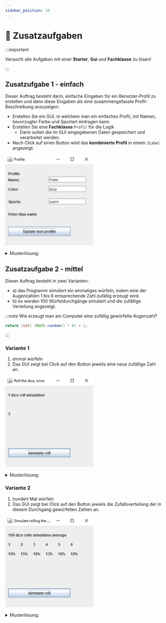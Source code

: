 ```yaml
---
sidebar_position: 10
---
```


# 🦸 Zusatzaufgaben

:::important

Versucht alle Aufgaben mit einer **Starter**, **Gui** und **Fachklasse** zu
lösen!

:::

## Zusatzufgabe 1 - einfach

Dieser Auftrag besteht darin, einfache Eingaben für ein Benutzer-Profil zu
erstellen und dann diese Eingaben als eine zusammengefasste Profil-Beschreibung
anzuzeigen.

<div class="grid"><div>

- Erstellen Sie ein GUI, in welchem man ein einfaches Profil, mit Namen,
  bevorzugter Farbe und Sportart eintragen kann.
- Erstellen Sie eine **Fachklasse** `Profil` für die Logik
  - Darin sollen die im GUI eingegebenen Daten gespeichert und verarbeitet
    werden.
- Nach Click auf einen Button wird das **kombinierte Profil** in einem `JLabel`
  angezeigt.

</div><div>

![](../img/zusatz-auftrag1.png)

</div></div>

<details>
<summary>Musterlösung:</summary>

```java title="Profile.java"
public class Profile {
    private String name = "";
    private String favoriteColor = "";
    private String favoriteSports = "";

    public void setName(String name) {
        this.name = name;
    }

    public void setFavoriteColor(String favoriteColor) {
        this.favoriteColor = favoriteColor;
    }

    public void setFavoriteSports(String favoriteSports) {
        this.favoriteSports = favoriteSports;
    }

    public String getProfileDescription() {
        return name + " " + favoriteColor + " " + favoriteSports;
    }
}
```

```java title="ProfileGUI.java"
import java.awt.event.ActionEvent;
import java.awt.event.ActionListener;

import javax.swing.JButton;
import javax.swing.JFrame;
import javax.swing.JLabel;
import javax.swing.JTextField;

public class ProfileGUI extends JFrame implements ActionListener {
	JLabel titleLabel = new JLabel("Profile");
	JLabel nameLabel = new JLabel("Name:");
	JTextField nameField = new JTextField();
	JLabel favColorLabel = new JLabel("Color:");
	JTextField favColorField = new JTextField();
	JLabel favSportsLabel = new JLabel("Sports:");
	JTextField favSportsField = new JTextField();
	JLabel descriptionLabel = new JLabel();
	JButton profileButton = new JButton("Update text profile");
	Profile profile = new Profile();

	public void showDialog() {
		setLayout(null);
		titleLabel.setBounds(10, 20, 200, 20);
		int labelWith = 120;
		int fieldIndentation = 140;
		int line1 = 40;
		nameLabel.setBounds(10, line1, labelWith, 20);
		nameField.setBounds(fieldIndentation, line1, labelWith, 20);
		int line2 = 70;
		favColorLabel.setBounds(10, line2, labelWith, 20);
		favColorField.setBounds(fieldIndentation, line2, labelWith, 20);
		int line3 = 110;
		favSportsLabel.setBounds(10, line3, labelWith, 20);
		favSportsField.setBounds(fieldIndentation, line3, labelWith, 20);
		descriptionLabel.setBounds(10, 150, 250, 20);
		profileButton.setBounds(10, 200, 200, 30);
		add(titleLabel);
		add(nameLabel);
		add(nameField);
		add(favColorLabel);
		add(favColorField);
		add(favSportsLabel);
		add(favSportsField);
		add(descriptionLabel);
		add(profileButton);
		profileButton.addActionListener(this);
		setDefaultCloseOperation(EXIT_ON_CLOSE);
		setSize(300, 300);
		setTitle("Profile");
		setVisible(true);
	}

	public void actionPerformed(ActionEvent arg0) {
		profile.setName(nameField.getText());
		profile.setFavoriteColor(favColorField.getText());
		profile.setFavoriteSports(favSportsField.getText());
		descriptionLabel.setText(profile.getProfileDescription());
	}
}
```

```java title="ProfileGUIStarter.java"
public class ProfileGUIStarter {

	public static void main(String[] args) {
		ProfileGUI gui = new ProfileGUI();
		gui.showDialog();
	}

}
```

</details>

<!-- Durch SOL
### Punkte

- 1 Punkt, wenn Name, Color, Sports direkt in der actionPerformed-Methode kombiniert werden.
- 2 Punkte, wenn Name, Color, Sports erst in der zur Verfügung gestellten Fachklasse Profile gespeichert werden, und dann von dort als eine `profileDescription` abgerufen werden.
- 3 Punkte, wenn Sie die Fachklasse Profile selbst programmiert haben.
-->

## Zusatzaufgabe 2 - mittel

Dieser Auftrag besteht in zwei Varianten:

- a) das Programm simuliert ein einmaliges würfeln, indem eine der Augenzahlen 1
  bis 6 entsprechende Zahl zufällig erzeugt wird.
- b) es werden 100 Würfeldurchgänge simuliert und die zufällige Verteilung
  angezeigt.

:::note Wie erzeugt man am Computer eine zufällig gewürfelte Augenzahl?

```java
return (int) (Math.random() * 6) + 1;
```

:::

### Variante 1

<div class="grid"><div>

1. einmal würfeln
2. Das GUI zeigt bei Click auf den Button jeweils eine neue zufällige Zahl an.

</div><div>

![](../img/zusatz-auftrag2-variante1.png)

</div></div>

<!--
Punkte:
- 2 Punkte, wenn Fachklasse fertig übernommen,
- 3 Punkte, wenn auch Fachklasse selbst programmiert,
-->

<details>
<summary>Musterlösung:</summary>

```java title="Dice.java"
public class Dice {
    // kann static sein, da keine Instanz-Variablen verwendet werden
    public static int roll() {
        return (int) (Math.random() * 6) + 1;
    }

    // nur zum testen von sich selbst
    public static void main(String[] args) {
        System.out.println(Dice.roll());
    }
}
```

```java title="DiceGUI.java"
import java.awt.event.ActionEvent;
import java.awt.event.ActionListener;

import javax.swing.JButton;
import javax.swing.JFrame;
import javax.swing.JLabel;

public class DiceGUI extends JFrame implements ActionListener {
	JLabel titleLabel = new JLabel("1 dice roll simulation");
	JLabel oneLabel = new JLabel();
	JButton rollButton = new JButton("simulate roll");
	Dice dice = new Dice();

	public void showDialog() {
		setLayout(null);
		titleLabel.setBounds(10, 20, 200, 20);
		oneLabel.setBounds(10, 80, 30, 20);
		rollButton.setBounds(10, 200, 200, 30);
		add(titleLabel);
		add(oneLabel);
		add(rollButton);
		rollButton.addActionListener(this);
		setDefaultCloseOperation(EXIT_ON_CLOSE);
		setSize(300, 300);
		setTitle("");
		setVisible(true);
	}

	public void actionPerformed(ActionEvent arg0) {
		oneLabel.setText(Integer.toString(dice.roll()));
	}
}
```

```java title="DiceGUIStarter.java"
public class DiceGUIStarter {

	public static void main(String[] args) {
		DiceGUI gui = new DiceGUI();
		gui.showDialog();
	}

}
```

</details>

### Variante 2

<div class="grid"><div>

1. hundert Mal würfeln
2. Das GUI zeigt bei Click auf den Button jeweils die Zufallsverteilung der in
   diesem Durchgang gewürfelten Zahlen an.

</div><div>

![](../img/zusatz-auftrag2-variante2.png)

</div></div>

<details>
<summary>Musterlösung:</summary>

```java title="MultiDice.java"
public class MultiDice {

	public static int[] rollTimes(int times) {
		int[] counts = { 0, 0, 0, 0, 0, 0 }; // pro Zahl eine Stelle
		for (int i = 0; i < times; i++) {
			int randomNumber = rollOnce(); // würfeln
			counts[randomNumber - 1]++; // index startet bei 0 daher -1
			// counts[rollOnce() - 1]++; // das würde auch gehen
		}
		return counts; // gibt Array zurück mit allen Zahlen
	}

	public static int rollOnce() {
		return (int) (Math.random() * (6 - 1 + 1)) + 1;
	}

	// nur zum testen von sich selbst
	public static void main(String[] args) {
        // hier könnte man auch 217 mal würfeln
        // dann müsste man die % Angaben aber auch normalisieren!
		int[] counts = MultiDice.rollTimes(100);
		for (int i = 0; i < counts.length; i++) {
			System.out.println((i + 1) + ": " + counts[i] + "%");
		}
	}

}
```

```java title="MultiDiceGUI.java"
import java.awt.event.ActionEvent;
import java.awt.event.ActionListener;

import javax.swing.JButton;
import javax.swing.JFrame;
import javax.swing.JLabel;

public class MultiDiceGUI extends JFrame implements ActionListener {
	JLabel titleLabel = new JLabel("100 dice rolls simulation average");
	JLabel oneLabel = new JLabel();
	JLabel twoLabel = new JLabel();
	JLabel threeLabel = new JLabel();
	JLabel fourLabel = new JLabel();

	JLabel fiveLabel = new JLabel();
	JLabel sixLabel = new JLabel();
	JLabel oneTitleLabel = new JLabel("1");
	JLabel twoTitleLabel = new JLabel("2");
	JLabel threeTitleLabel = new JLabel("3");
	JLabel fourTitleLabel = new JLabel("4");
	JLabel fiveTitleLabel = new JLabel("5");
	JLabel sixTitleLabel = new JLabel("6");
	JButton rollButton = new JButton("simulate rol
```

</details>
